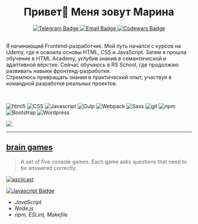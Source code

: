 <h1 align="center">
Привет👋 Меня зовут Марина</h1>

<div align="center">
  <a href="https://t.me/m_yakubovskaya">
    <img src="https://img.shields.io/badge/-Telegram-0088cc?style=flat-square&logo=telegram&logoColor=white&labelColor=303133" alt="Telegram Badge" />
  </a>
  <a href="mailto:maribars93@yandex.ru">
    <img src="https://img.shields.io/badge/-Email-c14438?style=flat-square&logo=Mail.ru&logoColor=white&labelColor=303133" alt="Email Badge" />
  </a>
  <a href="https://www.codewars.com/users/Yakubovskaya">
    <img src="https://www.codewars.com/users/Yakubovskaya/badges/micro" alt="Codewars Badge" />
  </a>
</div>

<br>

<p align="left">Я начинающий Frontend-разработчик. 
Мой путь начался с курсов на Udemy, где я освоила основы HTML, CSS и JavaScript.  
Затем я прошла обучение в HTML Academy, углубив знания в семантической и адаптивной вёрстке.  
Сейчас обучаюсь в RS School, где продолжаю развивать навыки фронтенд-разработки.<br>Стремлюсь превращать знания в практический опыт, участвуя в командной разработке реальных проектов.</p>

<br>

<p> 
  <img alt="html5" src="https://img.shields.io/badge/-HTML5-E34F26?style=flat-square&logo=html5&logoColor=white" />
  <img alt="CSS" src="https://img.shields.io/badge/-CSS-553d7d?style=flat-square&logo=css" />
  <img alt="Javascript" src="https://img.shields.io/badge/-Javascript-F7DF1E?style=flat-square&logo=javascript&logoColor=white" />
  <img alt="Gulp" src="https://img.shields.io/badge/-Gulp-CF4647?style=flat-square&logo=gulp&logoColor=white" />
  <img alt="Webpack" src="https://img.shields.io/badge/-Webpack-8DD6F9?style=flat-square&logo=webpack&logoColor=white" /> 
  <img alt="Sass" src="https://img.shields.io/badge/-Sass-CC6699?style=flat-square&logo=sass&logoColor=white" />
  <img alt="git" src="https://img.shields.io/badge/-Git-F05032?style=flat-square&logo=git&logoColor=white" />
  <img alt="npm" src="https://img.shields.io/badge/-NPM-CB3837?style=flat-square&logo=npm&logoColor=white" />
  <img alt="Bootstrap" src="https://img.shields.io/badge/-Bootstrap-7952B3?style=flat-square&logo=bootstrap&logoColor=white" />
  <img alt="Wordpress" src="https://img.shields.io/badge/-Wordpress-21759B?style=flat-square&logo=wordpress&logoColor=white" />
</p>

![](http://github-profile-summary-cards.vercel.app/api/cards/stats?username=Yakubovskaya&theme=vision_friendly_dark)

___
## [brain games](https://github.com/Yakubovskaya/brain-games)

> A set of five console games. Each game asks questions that need to be answered correctly.

[![asciicast](https://asciinema.org/a/oUxM0kU4BpAMpVX3LD3TraVyN.png)](https://asciinema.org/a/oUxM0kU4BpAMpVX3LD3TraVyN)

[![Javascript Badge](https://img.shields.io/badge/-Javascript-F7DF1E?style=flat-square&logoColor=white)](#)

- *JavaScript*
- *Node.js*
- *npm, ESLint, Makefile*
